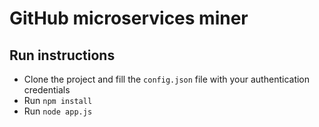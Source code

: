 # GitHub microservices miner

## Run instructions

- Clone the project and fill the `config.json` file with your authentication credentials
- Run `npm install`
- Run `node app.js`
